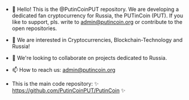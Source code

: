 - 👋 Hello! This is the @PutinCoinPUT repository. We are developing a dedicated fan cryptocurrency for Russia, the PUTinCoin (PUT). If you like to support, pls. write to admin@putincoin.org or contribute to the open repositories.

- 👀 We are interested in Cryptocurrencies, Blockchain-Technology and Russia!
- 💞️ We're looking to collaborate on projects dedicated to Russia.
- 📫 How to reach us: admin@putincoin.org

- This is the main code repository: ✨ https://github.com/PutinCoinPUT/PutinCoin ✨

<!---
PutinCoinPUT is our ✨ development ✨ repository for any code, scripts and apps about the cryptocurrency Putincoin (PUT).
--->
